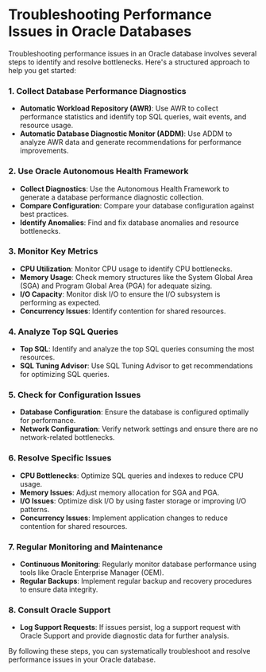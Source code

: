 # Troubleshooting Performance Issues in Oracle Databases

Troubleshooting performance issues in an Oracle database involves several steps to identify and resolve bottlenecks. Here's a structured approach to help you get started:

### **1. Collect Database Performance Diagnostics**
- **Automatic Workload Repository (AWR)**: Use AWR to collect performance statistics and identify top SQL queries, wait events, and resource usage.
- **Automatic Database Diagnostic Monitor (ADDM)**: Use ADDM to analyze AWR data and generate recommendations for performance improvements.

### **2. Use Oracle Autonomous Health Framework**
- **Collect Diagnostics**: Use the Autonomous Health Framework to generate a database performance diagnostic collection.
- **Compare Configuration**: Compare your database configuration against best practices.
- **Identify Anomalies**: Find and fix database anomalies and resource bottlenecks.

### **3. Monitor Key Metrics**
- **CPU Utilization**: Monitor CPU usage to identify CPU bottlenecks.
- **Memory Usage**: Check memory structures like the System Global Area (SGA) and Program Global Area (PGA) for adequate sizing.
- **I/O Capacity**: Monitor disk I/O to ensure the I/O subsystem is performing as expected.
- **Concurrency Issues**: Identify contention for shared resources.

### **4. Analyze Top SQL Queries**
- **Top SQL**: Identify and analyze the top SQL queries consuming the most resources.
- **SQL Tuning Advisor**: Use SQL Tuning Advisor to get recommendations for optimizing SQL queries.

### **5. Check for Configuration Issues**
- **Database Configuration**: Ensure the database is configured optimally for performance.
- **Network Configuration**: Verify network settings and ensure there are no network-related bottlenecks.

### **6. Resolve Specific Issues**
- **CPU Bottlenecks**: Optimize SQL queries and indexes to reduce CPU usage.
- **Memory Issues**: Adjust memory allocation for SGA and PGA.
- **I/O Issues**: Optimize disk I/O by using faster storage or improving I/O patterns.
- **Concurrency Issues**: Implement application changes to reduce contention for shared resources.

### **7. Regular Monitoring and Maintenance**
- **Continuous Monitoring**: Regularly monitor database performance using tools like Oracle Enterprise Manager (OEM).
- **Regular Backups**: Implement regular backup and recovery procedures to ensure data integrity.

### **8. Consult Oracle Support**
- **Log Support Requests**: If issues persist, log a support request with Oracle Support and provide diagnostic data for further analysis.

By following these steps, you can systematically troubleshoot and resolve performance issues in your Oracle database.